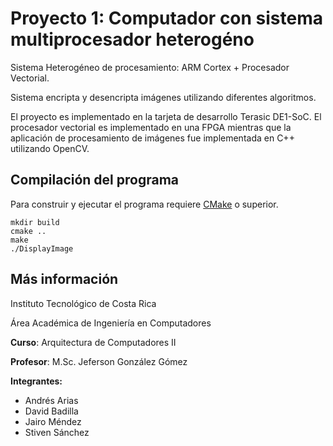 # Proyecto 1: Computador con sistema multiprocesador heterogéno
Sistema Heterogéneo de procesamiento: ARM Cortex + Procesador Vectorial.

Sistema encripta y desencripta imágenes utilizando diferentes algoritmos.

El proyecto es implementado en la tarjeta de desarrollo Terasic DE1-SoC.
El procesador vectorial es implementado en una FPGA mientras que la aplicación de procesamiento de imágenes fue implementada en C++ utilizando OpenCV.

## Compilación del programa

Para construir y ejecutar el programa requiere [CMake](https://cmake.org/download/) o superior.

```
mkdir build
cmake ..
make
./DisplayImage
```

## Más información

Instituto Tecnológico de Costa Rica

Área Académica de Ingeniería en Computadores

**Curso**: Arquitectura de Computadores II

**Profesor**: M.Sc. Jeferson González Gómez

**Integrantes:**

* Andrés Arias
* David Badilla
* Jairo Méndez
* Stiven Sánchez